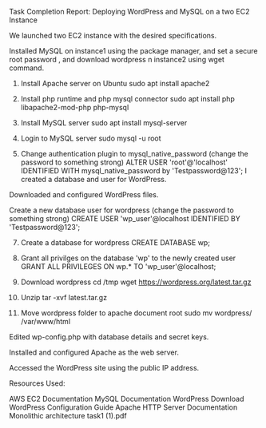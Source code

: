 Task Completion Report: Deploying WordPress and MySQL on a two EC2 Instance

We launched two EC2 instance with the desired specifications.

Installed MySQL on instance1 using the package manager, and set a secure root password , and download wordpress n instance2 using wget command.
1. Install Apache server on Ubuntu
sudo apt install apache2

2. Install php runtime and php mysql connector
sudo apt install php libapache2-mod-php php-mysql

3. Install MySQL server
sudo apt install mysql-server 

4. Login to MySQL server
sudo mysql -u root

5. Change authentication plugin to mysql_native_password (change the password to something strong)
ALTER USER 'root'@'localhost' IDENTIFIED WITH mysql_native_password by 'Testpassword@123';
I created a database and user for WordPress.

Downloaded and configured WordPress files.

Create a new database user for wordpress (change the password to something strong)
CREATE USER 'wp_user'@localhost IDENTIFIED BY 'Testpassword@123';

7. Create a database for wordpress
CREATE DATABASE wp;

8. Grant all privilges on the database 'wp' to the newly created user
GRANT ALL PRIVILEGES ON wp.* TO 'wp_user'@localhost;

9. Download wordpress
cd /tmp
wget https://wordpress.org/latest.tar.gz

10. Unzip
tar -xvf latest.tar.gz

11. Move wordpress folder to apache document root
sudo mv wordpress/ /var/www/html


Edited wp-config.php with database details and secret keys.

Installed and configured Apache as the web server.

Accessed the WordPress site using the public IP address.

Resources Used:

AWS EC2 Documentation MySQL Documentation WordPress Download WordPress Configuration Guide Apache HTTP Server Documentation Monolithic architecture task1 (1).pdf

